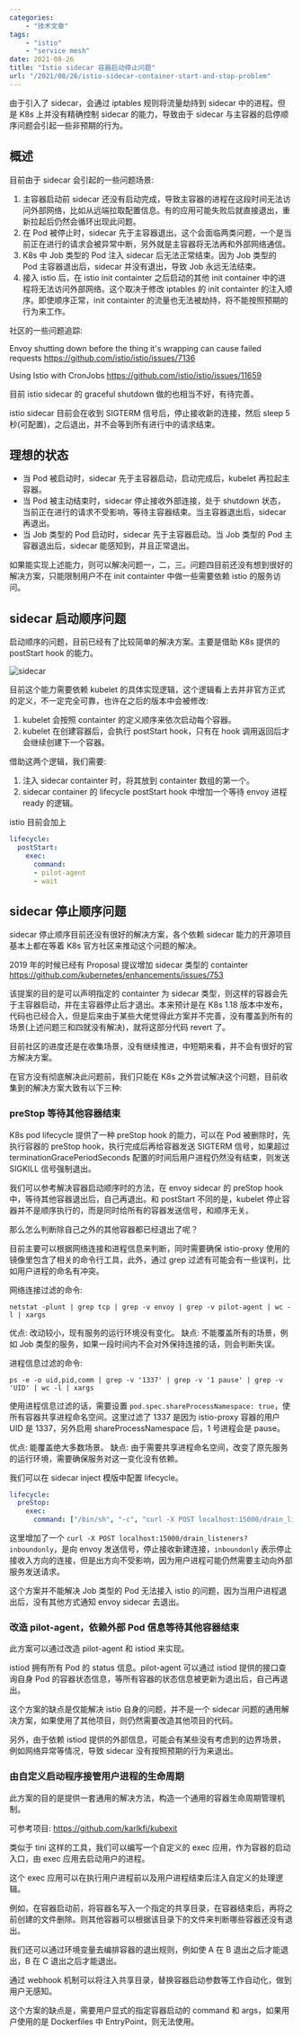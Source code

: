 ```yaml
---
categories:
    - "技术文章"
tags:
    - "istio"
    - "service mesh"
date: 2021-08-26
title: "Istio sidecar 容器启动停止问题"
url: "/2021/08/26/istio-sidecar-container-start-and-stop-problem"
---
```


由于引入了 sidecar，会通过 iptables 规则将流量劫持到 sidecar 中的进程。但是 K8s 上并没有精确控制 sidecar 的能力，导致由于 sidecar 与主容器的启停顺序问题会引起一些非预期的行为。

<!--more-->

## 概述

目前由于 sidecar 会引起的一些问题场景:

1. 主容器启动前 sidecar 还没有启动完成，导致主容器的进程在这段时间无法访问外部网络，比如从远端拉取配置信息。有的应用可能失败后就直接退出，重新拉起后仍然会循环出现此问题。
2. 在 Pod 被停止时，sidecar 先于主容器退出。这个会面临两类问题，一个是当前正在进行的请求会被异常中断，另外就是主容器将无法再和外部网络通信。
3. K8s 中 Job 类型的 Pod 注入 sidecar 后无法正常结束。因为 Job 类型的 Pod 主容器退出后，sidecar 并没有退出，导致 Job 永远无法结束。
4. 接入 istio 后，在 istio init containter 之后启动的其他 init container 中的进程将无法访问外部网络。这个取决于修改 iptables 的 init containter 的注入顺序。即使顺序正常，init containter 的流量也无法被劫持，将不能按照预期的行为来工作。

社区的一些问题追踪:

Envoy shutting down before the thing it's wrapping can cause failed requests
https://github.com/istio/istio/issues/7136

Using Istio with CronJobs
https://github.com/istio/istio/issues/11659

目前 istio sidecar 的 graceful shutdown 做的也相当不好，有待完善。

istio sidecar 目前会在收到 SIGTERM 信号后，停止接收新的连接，然后 sleep 5 秒(可配置)，之后退出，并不会等到所有进行中的请求结束。

## 理想的状态

* 当 Pod 被启动时，sidecar 先于主容器启动，启动完成后，kubelet 再拉起主容器。
* 当 Pod 被主动结束时，sidecar 停止接收外部连接，处于 shutdown 状态，当前正在进行的请求不受影响，等待主容器结束。当主容器退出后，sidecar 再退出。
* 当 Job 类型的 Pod 启动时，sidecar 先于主容器启动。当 Job 类型的 Pod 主容器退出后，sidecar 能感知到，并且正常退出。

如果能实现上述能力，则可以解决问题一，二，三。问题四目前还没有想到很好的解决方案，只能限制用户不在 init containter 中做一些需要依赖 istio 的服务访问。

## sidecar 启动顺序问题

启动顺序的问题，目前已经有了比较简单的解决方案。主要是借助 K8s 提供的 postStart hook 的能力。

![sidecar](https://image.fatedier.com/pic/2021/2021-08-26-istio-sidecar-container-start-and-stop-problem-sidecar.jpg)

目前这个能力需要依赖 kubelet 的具体实现逻辑，这个逻辑看上去并非官方正式的定义，不一定完全可靠，也许在之后的版本中会被修改:
1. kubelet 会按照 containter 的定义顺序来依次启动每个容器。
2. kubelet 在创建容器后，会执行 postStart hook，只有在 hook 调用返回后才会继续创建下一个容器。

借助这两个逻辑，我们需要:
1. 注入 sidecar containter 时，将其放到 containter 数组的第一个。
2. sidecar container 的 lifecycle postStart hook 中增加一个等待 envoy 进程 ready 的逻辑。

istio 目前会加上

```yaml
lifecycle:
  postStart:
    exec:
      command:
      - pilot-agent
      - wait
```

## sidecar 停止顺序问题

sidecar 停止顺序目前还没有很好的解决方案，各个依赖 sidecar 能力的开源项目基本上都在等着 K8s 官方社区来推动这个问题的解决。

2019 年的时候已经有 Proposal 提议增加 sidecar 类型的 containter
https://github.com/kubernetes/enhancements/issues/753

该提案的目的是可以声明指定的 containter 为 sidecar 类型，则这样的容器会先于主容器启动，并在主容器停止后才退出。本来预计是在 K8s 1.18 版本中发布，代码也已经合入，但是后来由于某些大佬觉得此方案并不完善，没有覆盖到所有的场景(上述问题三和四就没有解决)，就将这部分代码 revert 了。

目前社区的进度还是在收集场景，没有继续推进，中短期来看，并不会有很好的官方解决方案。

在官方没有彻底解决此问题前，我们只能在 K8s 之外尝试解决这个问题，目前收集到的解决方案大致有以下三种:

### preStop 等待其他容器结束

K8s pod lifecycle 提供了一种 preStop hook 的能力，可以在 Pod 被删除时，先执行容器的 preStop hook，执行完成后再给容器发送 SIGTERM 信号，如果超过 terminationGracePeriodSeconds 配置的时间后用户进程仍然没有结束，则发送 SIGKILL 信号强制退出。

我们可以参考解决容器启动顺序时的方法，在 envoy sidecar 的 preStop hook 中，等待其他容器退出后，自己再退出。和 postStart 不同的是，kubelet 停止容器并不是顺序执行的，而是同时给所有的容器发送信号，和顺序无关。

那么怎么判断除自己之外的其他容器都已经退出了呢？

目前主要可以根据网络连接和进程信息来判断，同时需要确保 istio-proxy 使用的镜像里包含了相关的命令行工具，此外，通过 grep 过滤有可能会有一些误判，比如用户进程的命名有冲突。

网络连接过滤的命令:

`netstat -plunt | grep tcp | grep -v envoy | grep -v pilot-agent | wc -l | xargs`

优点: 改动较小，现有服务的运行环境没有变化。
缺点: 不能覆盖所有的场景，例如 Job 类型的服务，如果一段时间内不会对外保持连接的话，则会判断失误。

进程信息过滤的命令:

`ps -e -o uid,pid,comm | grep -v '1337' | grep -v '1 pause' | grep -v 'UID' | wc -l | xargs`

使用进程信息过滤的话，需要设置 `pod.spec.shareProcessNamespace: true`，使所有容器共享进程命名空间。这里过滤了 1337 是因为 istio-proxy 容器的用户 UID 是 1337，另外启用 shareProcessNamespace 后，1 号进程会是 pause。

优点: 能覆盖绝大多数场景。
缺点: 由于需要共享进程命名空间，改变了原先服务的运行环境，需要确保服务对这一变化没有依赖。

我们可以在 sidecar inject 模版中配置 lifecycle。

```yaml
lifecycle:
  preStop:
    exec:
      command: ["/bin/sh", "-c", "curl -X POST localhost:15000/drain_listeners?inboundonly; while [ $(ps -e -o uid,pid,comm | grep -v '1337' | grep -v '1 pause' | grep -v 'UID' | wc -l | xargs) -ne 0 ]; do sleep 1; done"]
```

这里增加了一个 `curl -X POST localhost:15000/drain_listeners?inboundonly`，是向 envoy 发送信号，停止接收新建连接，`inboundonly` 表示停止接收入方向的连接，但是出方向不受影响，因为用户进程可能仍然需要主动向外部服务发送请求。

这个方案并不能解决 Job 类型的 Pod 无法接入 istio 的问题，因为当用户进程退出后，没有其他方式通知 envoy sidecar 去退出。

### 改造 pilot-agent，依赖外部 Pod 信息等待其他容器结束

此方案可以通过改造 pilot-agent 和 istiod 来实现。

istiod 拥有所有 Pod 的 status 信息。pilot-agent 可以通过 istiod 提供的接口查询自身 Pod 的容器状态信息，等所有容器的状态信息被更新为退出后，自己再退出。

这个方案的缺点是仅能解决 istio 自身的问题，并不是一个 sidecar 问题的通用解决方案，如果使用了其他项目，则仍然需要改造其他项目的代码。

另外，由于依赖 istiod 提供的外部信息，可能会有某些没有考虑到的边界场景，例如网络异常等情况，导致 sidecar 没有按照预期的行为来退出。

### 由自定义启动程序接管用户进程的生命周期

此方案的目的是提供一套通用的解决方法，构造一个通用的容器生命周期管理机制。

可参考项目: https://github.com/karlkfi/kubexit

类似于 tini 这样的工具，我们可以编写一个自定义的 exec 应用，作为容器的启动入口，由 exec 应用去启动用户的进程。

这个 exec 应用可以在执行用户进程前以及用户进程结束后注入自定义的处理逻辑。

例如，在容器启动前，将容器名写入一个指定的共享目录，在容器结束后，再将之前创建的文件删除。则其他容器可以根据该目录下的文件来判断哪些容器还没有退出。

我们还可以通过环境变量去编排容器的退出规则，例如使 A 在 B 退出之后才能退出，B 在 C 退出之后才能退出。

通过 webhook 机制可以将注入共享目录，替换容器启动参数等工作自动化，做到用户无感知。

这个方案的缺点是，需要用户显式的指定容器启动的 command 和 args，如果用户使用的是 Dockerfiles 中 EntryPoint，则无法使用。
